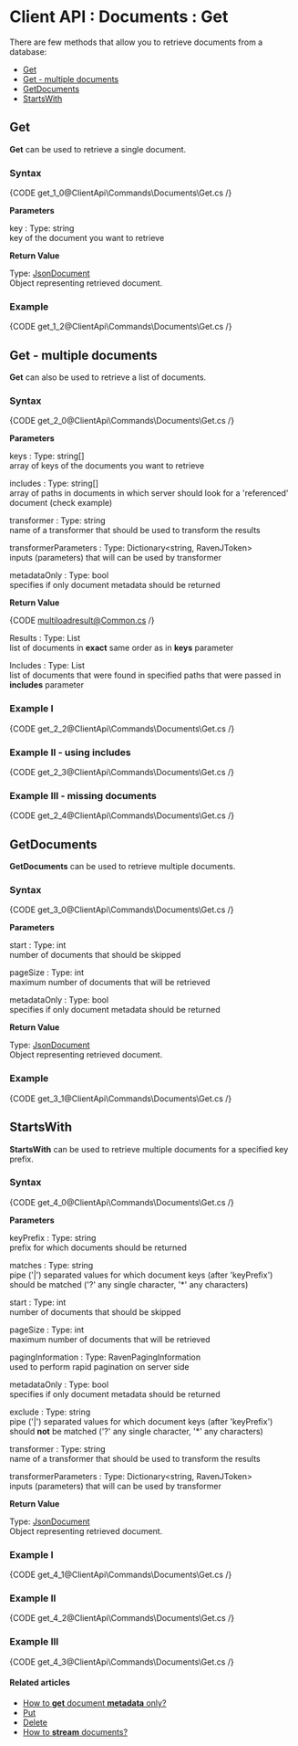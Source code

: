 # Client API : Documents : Get

There are few methods that allow you to retrieve documents from a database:   
- [Get](../../../client-api/commands/documents/get#get)   
- [Get - multiple documents](../../../client-api/commands/documents/get#get---multiple-documents)   
- [GetDocuments](../../../client-api/commands/documents/get#getdocuments)   
- [StartsWith](../../../client-api/commands/documents/get#startswith)  

## Get

**Get** can be used to retrieve a single document.

### Syntax

{CODE get_1_0@ClientApi\Commands\Documents\Get.cs /}

**Parameters**   

key
:   Type: string   
key of the document you want to retrieve  

**Return Value**

Type: [JsonDocument](../../../glossary/json/json-document)   
Object representing retrieved document.

### Example

{CODE get_1_2@ClientApi\Commands\Documents\Get.cs /}

## Get - multiple documents

**Get** can also be used to retrieve a list of documents.

### Syntax

{CODE get_2_0@ClientApi\Commands\Documents\Get.cs /}

**Parameters**   

keys
:   Type: string[]   
array of keys of the documents you want to retrieve 

includes
:   Type: string[]   
array of paths in documents in which server should look for a 'referenced' document (check example)  

transformer
:   Type: string   
name of a transformer that should be used to transform the results    

transformerParameters
:   Type: Dictionary<string, RavenJToken>   
inputs (parameters) that will can be used by transformer

metadataOnly
:   Type: bool   
specifies if only document metadata should be returned

**Return Value**

{CODE multiloadresult@Common.cs /}

Results
:   Type: List<RavenJObject>   
list of documents in **exact** same order as in **keys** parameter

Includes
:   Type: List<RavenJObject>   
list of documents that were found in specified paths that were passed in **includes** parameter     

### Example I

{CODE get_2_2@ClientApi\Commands\Documents\Get.cs /}

### Example II - using includes

{CODE get_2_3@ClientApi\Commands\Documents\Get.cs /}

### Example III - missing documents

{CODE get_2_4@ClientApi\Commands\Documents\Get.cs /}

## GetDocuments

**GetDocuments** can be used to retrieve multiple documents.

### Syntax

{CODE get_3_0@ClientApi\Commands\Documents\Get.cs /}

**Parameters**   

start
:   Type: int   
number of documents that should be skipped 

pageSize
:   Type: int   
maximum number of documents that will be retrieved 

metadataOnly
:   Type: bool   
specifies if only document metadata should be returned   

**Return Value**

Type: [JsonDocument](../../../glossary/json/json-document)   
Object representing retrieved document.

### Example

{CODE get_3_1@ClientApi\Commands\Documents\Get.cs /}

## StartsWith

**StartsWith** can be used to retrieve multiple documents for a specified key prefix.

### Syntax

{CODE get_4_0@ClientApi\Commands\Documents\Get.cs /}

**Parameters**   

keyPrefix
:   Type: string   
prefix for which documents should be returned 

matches
:   Type: string   
pipe ('|') separated values for which document keys (after 'keyPrefix') should be matched ('?' any single character, '*' any characters)  

start
:   Type: int   
number of documents that should be skipped 

pageSize
:   Type: int   
maximum number of documents that will be retrieved

pagingInformation
:   Type: RavenPagingInformation   
used to perform rapid pagination on server side 

metadataOnly
:   Type: bool   
specifies if only document metadata should be returned   

exclude
:   Type: string   
pipe ('|') separated values for which document keys (after 'keyPrefix') should **not** be matched ('?' any single character, '*' any characters)       

transformer
:   Type: string   
name of a transformer that should be used to transform the results  

transformerParameters
:   Type: Dictionary<string, RavenJToken>      
inputs (parameters) that will can be used by transformer   

**Return Value**

Type: [JsonDocument](../../../glossary/json/json-document)   
Object representing retrieved document.

### Example I

{CODE get_4_1@ClientApi\Commands\Documents\Get.cs /}

### Example II

{CODE get_4_2@ClientApi\Commands\Documents\Get.cs /}

### Example III

{CODE get_4_3@ClientApi\Commands\Documents\Get.cs /}

#### Related articles

- [How to **get** document **metadata** only?](../../../client-api/commands/documents/how-to/get-document-metadata-only)  
- [Put](../../../client-api/commands/documents/put)  
- [Delete](../../../client-api/commands/documents/delete)   
- [How to **stream** documents?](../../../client-api/commands/documents/stream)   